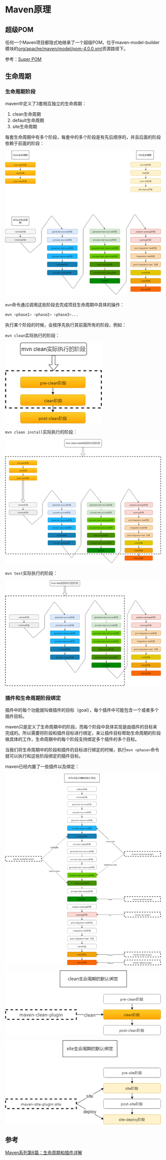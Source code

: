 # Maven原理

## 超级POM

任何一个Maven项目都隐式地继承了一个超级POM，位于maven-model-builder模块的[org/apache/maven/model/pom-4.0.0.xml](https://github.com/apache/maven/blob/maven-3.0/maven-model-builder/src/main/resources/org/apache/maven/model/pom-4.0.0.xml)资源路径下。

参考：[Super POM](https://maven.apache.org/ref/3-LATEST/maven-model-builder/super-pom.html)

## 生命周期

### 生命周期阶段

maven中定义了3套相互独立的生命周期：

1. clean生命周期
2. default生命周期
3. site生命周期

每套生命周期中有多个阶段，每套中的多个阶段是有先后顺序的，并且后面的阶段依赖于前面的阶段：

<img src="./maven_lifecycle.assets/maven_lifecycle.png" alt="maven_lifecycle_clean" style="zoom: 50%;" />



`mvn`命令通过调用这些阶段去完成项目生命周期中具体的操作：

```bash
mvn <phase1> <phase2> <phase3>...
```

执行某个阶段的时候，会按序先执行其前面所有的阶段，例如：

`mvn clean`实际执行的阶段：

![mvn clean](./maven_lifecycle.assets/mvn_clean.png)

`mvn clean install`实际执行的阶段：

![mvn clean install](./maven_lifecycle.assets/mvn_clean_install.png)

`mvn test`实际执行的阶段：

![mvn test](./maven_lifecycle.assets/mvn_test.png)

### 插件和生命周期阶段绑定

插件中的每个功能就叫做插件的目标（goal），每个插件中可能包含一个或者多个插件目标。

maven只是定义了生命周期中的阶段，而每个阶段中具体实现是由插件的目标来完成的。所以需要将阶段和插件目标进行绑定，来让插件目标帮助生命周期的阶段做具体的工作，生命周期中的每个阶段支持绑定多个插件的多个目标。

当我们将生命周期中的阶段和插件的目标进行绑定的时候，执行`mvn <phase>`命令就可以执行和这些阶段绑定的插件目标。

maven已经内置了一些插件以及绑定：

![default_bind](./maven_lifecycle.assets/default_bind.png)

![clean_bind](./maven_lifecycle.assets/clean_bind.png)

![site_bind](./maven_lifecycle.assets/site_bind.png)

## 参考

[Maven系列第6篇：生命周期和插件详解](https://www.cnblogs.com/itsoku123/p/11887484.html)

